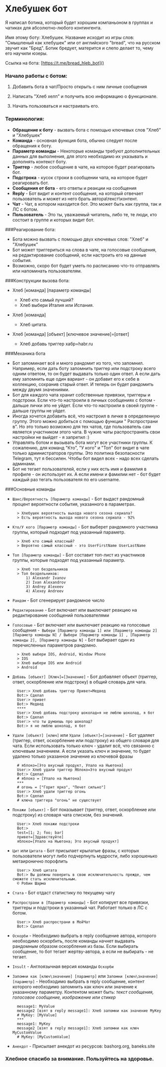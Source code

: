 # Хлебушек бот

Я написал ботика, который будет хорошим компаньоном в группах и чатиках для абсолютно-любого контингента.

Имя этому боту: Хлебушек. Название исходит из игры слов: "Смышленый как хлебушек" или от английского "bread", что на
русском звучит как "Бред". Ботик бредует, матерится и слепо делает то, чему его научили юзеры.

Ссылка на бота: [https://t.me/bread_hleb_bot]()

### Начало работы с ботом:

1) Добавить бота в чат/Просто открыть с ним личные сообщения

2) Написать "Хлеб хелп" и получить всю информацию о функционале.

3) Начать пользоваться и настраивать его.

### Терминология:

- **Обращение к боту** - вызвать бота с помощью ключевых слов "Хлеб" и "Хлебушек"
- **Команда** - основная функция бота, обычно следует после обращения к боту.
- **Параметр команды** - Некоторые команды требуют дополнительных данных для выполнения, для этого необходимо их
  указывать и дополнять контекст боту.
- **Триггер** - любое сообщение в чате, на которое будет реагировать бот.
- **Подстрока** - кусок строки в сообщении чата, на которое будет реагировать бот.
- **Сообщения от бота** - его ответы и реакции на сообщения
- **Reply** - Бот видит и контент сообщения, на который отвечает пользователь и может из него брать автора\текст\контент.
- **Чат** - Чат, в котором находится бот. Это может быть как группа, так и ЛС с ботом. 
- **Пользователь** - Это ты, уважаемый читатель, либо те, те люди, кто состоит в группе и которых видит бот.

###Реагирование бота:

- Бота можно вызвать с помощью двух ключевых слов: "Хлеб" и "Хлебушек"
- Бот может триггериться на слова в чате, на голосовые сообщения, на редактирование сообщений, если настроить его на
  данные события.
- Возможно, скоро бот будет уметь по расписанию что-то отправлять или напоминать пользователям.

###Конструкции вызова бота:

- Хлеб [команда] [параметр команды]
    - Хлеб кто самый лучший?
    - Хлеб выбери Италия или Испания.

- Хлеб [команда]
    - Хлеб цитата.

- Хлеб [команда] [объект] [ключевое значение]=[ответ]
    - Хлеб добавь триггер хабр=habr.ru

###Механика бота

- Бот запоминает всё и много рандомит из того, что запомнил. Например, если дать боту запомнить триггер или подстроку
  всего одним ответом, то он будет выдавать только один ответ. А если дать ему запомнить еще один вариант - он добавит
  его к себе в коллекцию, сохранив старый ответ. И теперь он будет рандомить между двумя значениями.
- Бот для каждого чата хранит собственные привязки, триггеры и подстроки. Если что-то настроили в личных сообщениях с
  ботом - дальше лички это не уйдет. Если что-то настроили в своей группе - дальше группы не уйдет.
- Иногда хочется добавить всё, что настроил в личке в определенную группу. Этого можно добиться с помощью функции "
  Распространи в". Но это только возможно для тех чатов, где пользователь сам является участником этого чата. В чужие
  чаты распространять свои настройки не выйдет - я запретил :)
- Управлять ботом и вызывать бота могут все участники группы. К сожалению, для команд "Кто", "У кого" и "Топ" бот видит
  в чате только администраторов группы. Это политика безопасности Telegram, тут я бессилен. Чтобы бот видел всех - надо
  всех сделать админами.
- Бот не тегает пользователей, если у них есть имя и фамилия в профиле - он использует их. А если имени и фамилии нет -
  бот будет каждый раз тегать пользователя по его username.

###Основные команды

- `Шанс/Вероятность [Параметр команды]` - Бот выдаст рандомный процент вероятности события, указанного в параметрах.

        > Хлебушек вероятность выхода нового сезона сериала?
        > Есть вероятность выхода нового сезона сериала - 92%

- `Кто/У кого [Параметр команды]` - Бот выберет рандомного участника группы, который подходит под указанный параметр.

        > Хлеб кто самый классный?
        > Вероятно самый классный - это UserFirstName UserLastName

- `Топ [Параметр команды]` - Бот составит топ-лист из участников группы, которые подходят под указанный параметр.

        > Хлеб топ бездельников
        > Топ бездельников:
            1) Alexandr Ivanov 
            2) Ivan Alexandrov
            3) Andrey Alexeev
            4) Alexey Andreev

- `Рандом` - Бот сгенерирует рандомное число
- `Редактирование` - Бот включает или выключает реакцию на редактирование сообщений пользователями
- `Голосовые` - Бот включает или выключает реакцию на голосовые сообщения
-` Выбери [Параметр команды 1] или [Параметр команды 2] [Параметр команды N] / Выбери [Параметр команды 1]
  , [Параметр команды 2], [Параметр команды N]` - Бот выбирает один из перечисленных параметров рандомно.
        
        > Хлеб выбери IOS, Android, Window Phone
        > IOS
        > Хлеб выбери IOS или Android
        > Android

- `Добавь [объект] [Ключ]=[Значение]` - Бот добавляет объект (триггер, ответ, оскорбление или подстроку) в общий
  словарь для чата.

        User:> Хлеб добавь триггер Привет=Медвед
        Bot:> Сделал
        User:> привет
        Bot:> Медвед
        ****
        User:> Хлеб добавь подстроку шоколад=я не люблю шоколад, я бот
        Bot:> Сделал
        User:> что ты думаешь про шоколад?
        Bot:> я не люблю шоколад, я бот


- `Удали [объект] [ключ]` или `Удали [объект]=[значение]` - Бот удаляет (триггер, ответ, оскорбление или подстроку) из общего словаря
  для чата. Если использовать только ключ - удалит всё, что связанно с ключевым значением. А если указать ключ и значение, то будет удалено только указанное значение из ключевой фразы
        
        # яблоко=[Это вкусный продукт, Упало на Ньютона]
        User:> Хлеб удали триггер Яблоко=Это вкусный продукт
        Bot:> Сделал
        # яблоко = [Упало на Ньютона]
        ***
        # огонь = ["Горит ярко", "Печет сильно"]
        User:> Хлеб удали триггер огонь
        Bot:> Сделал
        # ключа триггера "огонь" не существует

- `Покажи [объект]` - Бот показывает (триггер, ответ, оскорбление или подстроку) из словаря чата списком, без
  значений.

        User:> Хлеб покажи подстроки
        Bot:> 
        test=[1; 2; foo; bar]
        привет=[Здравствуйте]
        яблоко=[Упало на Ньютона; Это вкусный продукт]


- `Цит` или `Цитата` - Бот присылает крылатые фразы, с которых пользователи могут либо подчерпнуть мудрости, либо
  хорошенько метаиронично порофлить

        User:> Хлеб цитата
        Bot:> Вы должны поверить в свою исключительность прежде, чем сможете стать исключительным. 
        © Робин Шарма


- `Стата` - Бот отдаст статистику по текущему чату

- `Распространи в [Параметр команды]` - Бот копирует все привязки, триггеры и подстроки в указанный чат. Работает только в
  ЛС с ботом.

        User:> Хлеб распространи в МойЧат
        Bot:> Сделал

- `Оскорби` - Необходимо выбрать в reply сообщение автора, которого необходимо оскорбить, после команды начнет выдавать рандомным образом оскорбления из базы. Если выбирать сообщение, то бот тегает жертву-автора, а если не выбирать - не тегает.

- `Insult` - Англоязычная версия команды `Оскорби`

- `Запомни как [ключ\значение] [параметр]` или `Запомни [ключ\значение] [параметр]` - Необходимо выбрать в reply сообщение, контент которого необходимо запомнить как ключ или значение к указанному параметру. Контентом может быть: *текст сообщения, голосовое сообщение, изображение или стикер*
      
        message1: MyValue
        message2 [взят в reply message1]: Хлеб запомни как значение MyKey
        # MyKey: [MyValue]
        ***
        message1: MyKey
        message2 [взят в reply message1]: Хлеб запомни как ключ MyCustomValue
        # MyKey: [MyCustomValue]

- `Анекдот` - Присылает анекдот из ресурсов: bashorg.org, baneks.site

### Хлебное спасибо за внимание. Пользуйтесь на здоровье.

